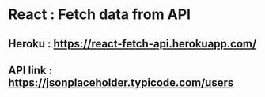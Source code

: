 # React : Fetch data from API
## Heroku : https://react-fetch-api.herokuapp.com/
## API link : https://jsonplaceholder.typicode.com/users
